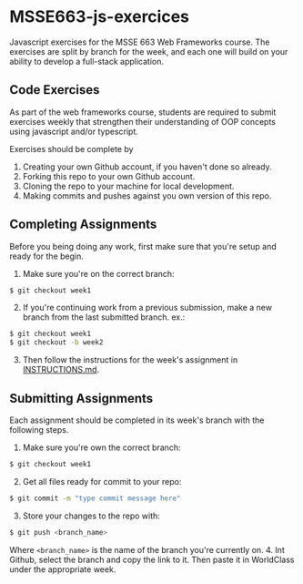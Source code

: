 # MSSE663-js-exercices

Javascript exercises for the MSSE 663 Web Frameworks course. The exercises are split by branch for the week, and each one will build on your ability to develop a full-stack application.

## Code Exercises

As part of the web frameworks course, students are required to submit exercises weekly that strengthen their understanding of OOP concepts using javascript and/or typescript.

Exercises should be complete by

1. Creating your own Github account, if you haven't done so already.
2. Forking this repo to your own Github account.
3. Cloning the repo to your machine for local development.
4. Making commits and pushes against you own version of this repo.

## Completing Assignments

Before you being doing any work, first make sure that you're setup and ready for the begin.

1. Make sure you're on the correct branch:

```bash
$ git checkout week1
```

2. If you're continuing work from a previous submission, make a new branch from the last submitted branch. ex.:

```bash
$ git checkout week1
$ git checkout -b week2
```

3. Then follow the instructions for the week's assignment in [INSTRUCTIONS.md]().

## Submitting Assignments

Each assignment should be completed in its week's branch with the following steps.

1. Make sure you're own the correct branch:

```bash
$ git checkout week1
```

2. Get all files ready for commit to your repo:

```bash
$ git commit -m "type commit message here"
```

3. Store your changes to the repo with:

```bash
$ git push <branch_name>
```

Where `<branch_name>` is the name of the branch you're currently on. 4. Int Github, select the branch and copy the link to it. Then paste it in WorldClass under the appropriate week.
